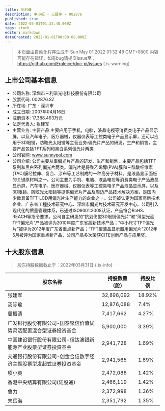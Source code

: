 ```yaml
---
title: 三利谱
description: 中小板 - 元器件 - 002876
published: true
date: 2022-05-01T01:32:48.000Z
tags: stock
editor: markdown
dateCreated: 2022-01-01T00:00:00.000Z
---
```


> 本页面由自动化程序生成于 Sun May 01 2022 01:32:48 GMT+0800
> 内容可能存在错误，如有bug请提交issue至：https://github.com/Eroleice/doc-pi/issues
{.is-warning}

## 上市公司基本信息
- 公司名称: 深圳市三利谱光电科技股份有限公司
- 股票代码: 002876.SZ
- 所在地: 广东 - 深圳市
- 成立日期: 2007年04月16日
- 注册资本: 17,388.493万元
- 法定代表人: 张建军
- 主营业务: 主要产品:主要应用于手机，电脑，液晶电视等消费类电子产品显示屏，以及汽车电子，医疗器械，仪器仪表等工控类电子产品显示屏，还可以应用于3D眼镜，防眩光太阳镜等主营业务:偏光片产品的研发，生产和销售，主要产品包括TFT系列和黑白系列偏光片两类
- 公司官网: www.sunnypol.com
- 公司介绍: 公司主要从事偏光片产品的研发、生产和销售，主要产品包括TFT系列和黑白系列偏光片两类。偏光片是将聚乙烯醇(PVA)膜和三醋酸纤维素(TAC)膜经拉伸、复合、涂布等工艺制成的一种高分子材料，是液晶显示面板的关键原材料之一。公司主要为手机、电脑、液晶电视等消费类电子产品液晶显示屏，汽车电子、医疗器械、仪器仪表等工控类电子产品液晶显示屏，以及3D眼镜、防眩光太阳镜等提供偏光片产品及周边产品技术解决方案，是国内少数具备TFT-LCD用偏光片生产能力的企业之一。公司被认定为国家高新技术企业、广东省工程技术研究中心、深圳市偏光片技术研究开发中心。公司引入现代化的质量管理体系，已通过ISO9001:2008认证，产品符合RoHS、REACH等指令要求。公司自主研发的“抗划伤型3D眼镜偏光片”和“薄型光面TFT偏光片”产品被评为2010年度广东省高新技术产品；“中小尺寸TFT偏光片”被评为2012年度广东省重点新产品；“TFT型液晶显示器用偏光片”2012年5月被评为国家重点新产品，公司产品多次荣获CITE创新产品与应用奖。


## 十大股东信息
> 股东持股数据截止于：2022年03月31日
{.is-info}

| 股东名称 | 持股数量（股） | 持股比例 |
| --- | --- | --- |
| 张建军 | 32,898,092 | 18.92% |
| 汤际瑜 | 12,876,088 | 7.4% |
| 周振清 | 7,417,662 | 4.27% |
| 广发银行股份有限公司-国泰聚信价值优势灵活配置混合型证券投资基金 | 5,900,000 | 3.39% |
| 中国建设银行股份有限公司-信达澳银新能源产业股票型证券投资基金 | 2,941,728 | 1.69% |
| 交通银行股份有限公司-创金合信数字经济主题股票型发起式证券投资基金 | 2,941,565 | 1.69% |
| 项小英 | 2,472,088 | 1.42% |
| 香港中央结算有限公司(陆股通) | 2,466,119 | 1.42% |
| 曾力 | 2,372,998 | 1.36% |
| 朱岳海 | 2,351,792 | 1.35% |




